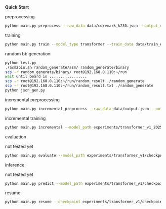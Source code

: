 **Quick Start**

preprocessing

  ```bash
  python main.py preprocess --raw_data data/coremark_k230.json --output_dir data
  ```

training

  ```bash
  python main.py train --model_type transformer --train_data data/train_data.h5 --val_data data/val_data.h5 --experiment_name transformer_v1 --epoch 50
  ```

random bb generation

```bash
python test.py
./asm2bin.sh random_generate/asm/ random_generate/binary
scp -r random_generate/binary/ root@192.168.0.110:~/run
wait until board is .................
scp -r root@192.168.0.110:~/run/random_result ./random_generate
scp -r root@192.168.0.110:~/run/random_result.txt ./random_generate
python json_gen.py
```

incremental preprocessing

```bash
python main.py incremental_preprocess --raw_data data/output.json --output_dir data
```

incremental training

```bash
python main.py incremental --model_path experiments/transformer_v1_20250304_101004/checkpoints/checkpoint_latest.pth
```

evaluation

not tested yet

  ```bash
  python main.py evaluate --model_path experiments/transformer_v1/checkpoints/model_best.pth --test_data data/test_data.h5 --output_dir evaluation/transformer_v1
  ```

inference

not tested yet

  ```bash
  python main.py predict --model_path experiments/transformer_v1/checkpoints/model_best.pth --input_json data/new_samples.json --output predictions.json
  ```

resume

  ```bash
  python main.py resume --checkpoint experiments/transformer_v1/checkpoints/checkpoint_epoch_10.pth --additional_epochs 20
  ```




  
